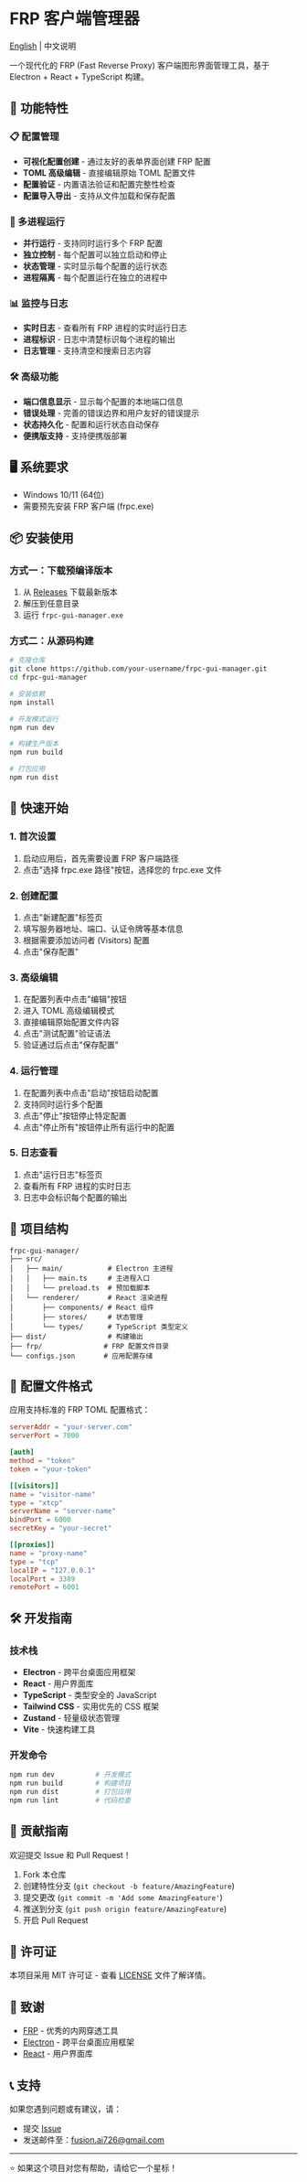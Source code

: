 # FRP 客户端管理器

[English](README.md) | 中文说明

一个现代化的 FRP (Fast Reverse Proxy) 客户端图形界面管理工具，基于 Electron + React + TypeScript 构建。

## 🌟 功能特性

### 📋 配置管理
- **可视化配置创建** - 通过友好的表单界面创建 FRP 配置
- **TOML 高级编辑** - 直接编辑原始 TOML 配置文件
- **配置验证** - 内置语法验证和配置完整性检查
- **配置导入导出** - 支持从文件加载和保存配置

### 🚀 多进程运行
- **并行运行** - 支持同时运行多个 FRP 配置
- **独立控制** - 每个配置可以独立启动和停止
- **状态管理** - 实时显示每个配置的运行状态
- **进程隔离** - 每个配置运行在独立的进程中

### 📊 监控与日志
- **实时日志** - 查看所有 FRP 进程的实时运行日志
- **进程标识** - 日志中清楚标识每个进程的输出
- **日志管理** - 支持清空和搜索日志内容

### 🛠️ 高级功能
- **端口信息显示** - 显示每个配置的本地端口信息
- **错误处理** - 完善的错误边界和用户友好的错误提示
- **状态持久化** - 配置和运行状态自动保存
- **便携版支持** - 支持便携版部署

## 🖥️ 系统要求

- Windows 10/11 (64位)
- 需要预先安装 FRP 客户端 (frpc.exe)

## 📦 安装使用

### 方式一：下载预编译版本
1. 从 [Releases](https://github.com/your-username/frpc-gui-manager/releases) 下载最新版本
2. 解压到任意目录
3. 运行 `frpc-gui-manager.exe`

### 方式二：从源码构建
```bash
# 克隆仓库
git clone https://github.com/your-username/frpc-gui-manager.git
cd frpc-gui-manager

# 安装依赖
npm install

# 开发模式运行
npm run dev

# 构建生产版本
npm run build

# 打包应用
npm run dist
```

## 🚀 快速开始

### 1. 首次设置
1. 启动应用后，首先需要设置 FRP 客户端路径
2. 点击"选择 frpc.exe 路径"按钮，选择您的 frpc.exe 文件

### 2. 创建配置
1. 点击"新建配置"标签页
2. 填写服务器地址、端口、认证令牌等基本信息
3. 根据需要添加访问者 (Visitors) 配置
4. 点击"保存配置"

### 3. 高级编辑
1. 在配置列表中点击"编辑"按钮
2. 进入 TOML 高级编辑模式
3. 直接编辑原始配置文件内容
4. 点击"测试配置"验证语法
5. 验证通过后点击"保存配置"

### 4. 运行管理
1. 在配置列表中点击"启动"按钮启动配置
2. 支持同时运行多个配置
3. 点击"停止"按钮停止特定配置
4. 点击"停止所有"按钮停止所有运行中的配置

### 5. 日志查看
1. 点击"运行日志"标签页
2. 查看所有 FRP 进程的实时日志
3. 日志中会标识每个配置的输出

## 📁 项目结构

```
frpc-gui-manager/
├── src/
│   ├── main/           # Electron 主进程
│   │   ├── main.ts     # 主进程入口
│   │   └── preload.ts  # 预加载脚本
│   └── renderer/       # React 渲染进程
│       ├── components/ # React 组件
│       ├── stores/     # 状态管理
│       └── types/      # TypeScript 类型定义
├── dist/               # 构建输出
├── frp/               # FRP 配置文件目录
└── configs.json       # 应用配置存储
```

## 🔧 配置文件格式

应用支持标准的 FRP TOML 配置格式：

```toml
serverAddr = "your-server.com"
serverPort = 7000

[auth]
method = "token"
token = "your-token"

[[visitors]]
name = "visitor-name"
type = "xtcp"
serverName = "server-name"
bindPort = 6000
secretKey = "your-secret"

[[proxies]]
name = "proxy-name"
type = "tcp"
localIP = "127.0.0.1"
localPort = 3389
remotePort = 6001
```

## 🛠️ 开发指南

### 技术栈
- **Electron** - 跨平台桌面应用框架
- **React** - 用户界面库
- **TypeScript** - 类型安全的 JavaScript
- **Tailwind CSS** - 实用优先的 CSS 框架
- **Zustand** - 轻量级状态管理
- **Vite** - 快速构建工具

### 开发命令
```bash
npm run dev          # 开发模式
npm run build        # 构建项目
npm run dist         # 打包应用
npm run lint         # 代码检查
```

## 🤝 贡献指南

欢迎提交 Issue 和 Pull Request！

1. Fork 本仓库
2. 创建特性分支 (`git checkout -b feature/AmazingFeature`)
3. 提交更改 (`git commit -m 'Add some AmazingFeature'`)
4. 推送到分支 (`git push origin feature/AmazingFeature`)
5. 开启 Pull Request

## 📄 许可证

本项目采用 MIT 许可证 - 查看 [LICENSE](LICENSE) 文件了解详情。

## 🙏 致谢

- [FRP](https://github.com/fatedier/frp) - 优秀的内网穿透工具
- [Electron](https://electronjs.org/) - 跨平台桌面应用框架
- [React](https://reactjs.org/) - 用户界面库

## 📞 支持

如果您遇到问题或有建议，请：
- 提交 [Issue](https://github.com/your-username/frpc-gui-manager/issues)
- 发送邮件至：fusion.ai726@gmail.com

---

⭐ 如果这个项目对您有帮助，请给它一个星标！



